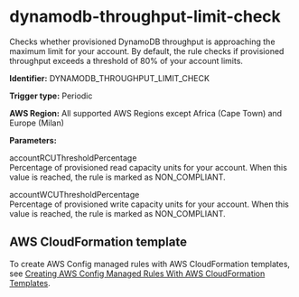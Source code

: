 # dynamodb\-throughput\-limit\-check<a name="dynamodb-throughput-limit-check"></a>

Checks whether provisioned DynamoDB throughput is approaching the maximum limit for your account\. By default, the rule checks if provisioned throughput exceeds a threshold of 80% of your account limits\.

**Identifier:** DYNAMODB\_THROUGHPUT\_LIMIT\_CHECK

**Trigger type:** Periodic

**AWS Region:** All supported AWS Regions except Africa \(Cape Town\) and Europe \(Milan\)

**Parameters:**

accountRCUThresholdPercentage  
 Percentage of provisioned read capacity units for your account\. When this value is reached, the rule is marked as NON\_COMPLIANT\. 

accountWCUThresholdPercentage  
 Percentage of provisioned write capacity units for your account\. When this value is reached, the rule is marked as NON\_COMPLIANT\. 

## AWS CloudFormation template<a name="w24aac11c29c17d103c15"></a>

To create AWS Config managed rules with AWS CloudFormation templates, see [Creating AWS Config Managed Rules With AWS CloudFormation Templates](aws-config-managed-rules-cloudformation-templates.md)\.